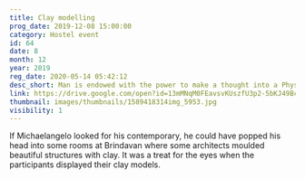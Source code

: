 ```yaml
---
title: Clay modelling
prog_date: 2019-12-08 15:00:00
category: Hostel event
id: 64
date: 8
month: 12
year: 2019
reg_date: 2020-05-14 05:42:12
desc_short: Man is endowed with the power to make a thought into a Physical reality. The surrealistic clay models by various participants was an evidence of man's creative genius within. 
link: https://drive.google.com/open?id=13mMNqM0FEavsvKUszfU3p2-5bKJ49BcR
thumbnail: images/thumbnails/1589418314img_5953.jpg
visibility: 1
---
```


If Michaelangelo looked for his contemporary, he could have popped his head into some rooms at Brindavan where some architects moulded beautiful structures with clay. It was a treat for the eyes when the participants displayed their clay models.